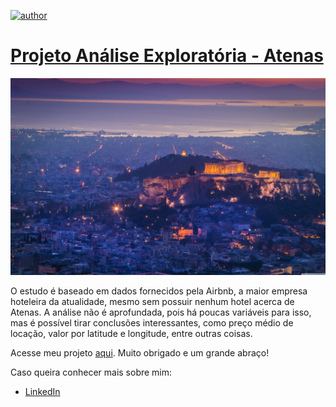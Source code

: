 [![author](https://img.shields.io/badge/Autor-Gabriel-red)](https://www.linkedin.com/in/gabriel-valadares-wa-bi)

# [Projeto Análise Exploratória - Atenas](https://github.com/Gabriel-Valadares/Analise-Exploratoria-Atenas/blob/master/Analisando_os_Dados_do_Airbnb_Atenas.ipynb)

<p align="center">
  <img src="Atenas.jpg" >
</p>

O estudo é baseado em dados fornecidos pela Airbnb, a maior empresa hoteleira da atualidade, mesmo sem possuir nenhum hotel acerca de Atenas. A análise não é aprofundada, pois há poucas variáveis para isso, mas é possível tirar conclusões interessantes, como preço médio de locação, valor por latitude e longitude, entre outras coisas.

Acesse meu projeto [aqui](https://github.com/Gabriel-Valadares/Analise-Exploratoria-Atenas/blob/master/Analisando_os_Dados_do_Airbnb_Atenas.ipynb). 
Muito obrigado e um grande abraço!

Caso queira conhecer mais sobre mim:
* [LinkedIn](https://www.linkedin.com/in/gabriel-valadares-wa-bi)
